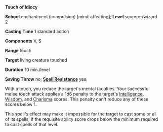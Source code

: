  **Touch of Idiocy**

**School** enchantment (compulsion) [mind-affecting]; **Level** sorcerer/wizard 2

**Casting Time** 1 standard action

**Components** V, S

**Range** touch

**Target** living creature touched

**Duration** 10 min./level

**Saving Throw** no; **[Spell Resistance](../glossary.md#_spell-resistance)** yes

With a touch, you reduce the target's mental faculties. Your successful melee touch attack applies a 1d6 penalty to the target's [Intelligence](../gettingStarted.md#_intelligence), [Wisdom](../gettingStarted.md#_wisdom), and [Charisma](../gettingStarted.md#_charisma-new) scores. This penalty can't reduce any of these scores below 1.

This spell's effect may make it impossible for the target to cast some or all of its spells, if the requisite ability score drops below the minimum required to cast spells of that level.

